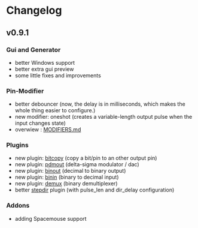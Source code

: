 # Changelog

## v0.9.1

### Gui and Generator
* better Windows support
* better extra gui preview
* some little fixes and improvements

### Pin-Modifier
* better debouncer (now, the delay is in milliseconds, which makes the whole thing easier to configure.)
* new modifier: oneshot (creates a variable-length output pulse when the input changes state)
* overwiew : [MODIFIERS.md](riocore/blob/dev/MODIFIERS.md)

### Plugins
* new plugin: [bitcopy](riocore/plugins/bitcopy/README.md) (copy a bit/pin to an other output pin)
* new plugin: [pdmout](riocore/plugins/pdmout/README.md) (delta-sigma modulator / dac)
* new plugin: [binout](riocore/plugins/binout/README.md) (decimal to binary output)
* new plugin: [binin](riocore/plugins/binin/README.md) (binary to decimal input)
* new plugin: [demux](riocore/plugins/demux/README.md) (binary demultiplexer)
* better [stepdir](riocore/plugins/stepdir/README.md) plugin (with pulse_len and dir_delay configuration)

### Addons
* adding Spacemouse support

